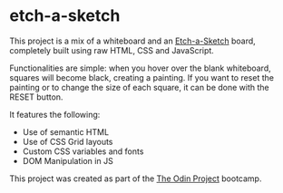 # etch-a-sketch

This project is a mix of a whiteboard and an [Etch-a-Sketch](https://en.wikipedia.org/wiki/Etch_A_Sketch) board, completely built using raw HTML, CSS and JavaScript.

Functionalities are simple: when you hover over the blank whiteboard, squares will become black, creating a painting. If you want to reset the painting or to change the size of each square, it can be done with the RESET button.

It features the following:

- Use of semantic HTML
- Use of CSS Grid layouts
- Custom CSS variables and fonts
- DOM Manipulation in JS

This project was created as part of the [The Odin Project](https://www.theodinproject.com) bootcamp.
